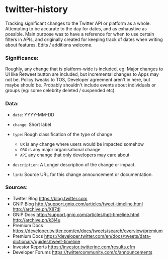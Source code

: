# twitter-history
Tracking significant changes to the Twitter API or platform as a whole. Attempting to be accurate to the day for dates, and as exhaustive as possible. Main purpose was to have a reference for when to use certain filters in APIs, and originally created for keeping track of dates when writing about features. Edits / additions welcome.

### Significance:

Roughly, any change that is platform-wide is included, eg: Major changes to UI like Retweet button are included, but incremental changes to Apps may not be. Policy tweaks to TOS, Developer agreement aren't in here, but maybe should be. Probably shouldn't include events about individuals or groups (eg: some celebrity deleted / suspended etc). 

### Data:

* `date`: YYYY-MM-DD

* `change`: Short label

* `type`: Rough classification of the type of change
	- `UX` is any change where users would be impacted somehow
	- `ORG` is any major organisational change
	- `API` any change that only developers may care about

* `description`: A Longer description of the change or impact.

* `link`: Source URL for this change announcement or documentation.

### Sources:

* Twitter Blog https://blog.twitter.com
* GNIP Blog http://support.gnip.com/articles/tweet-timeline.html http://archive.ph/X87dl
* GNIP Docs http://support.gnip.com/articles/hpt-timeline.html http://archive.ph/k3l4u
* Premium Docs https://developer.twitter.com/en/docs/tweets/search/overview/premium
* Premium Docs https://developer.twitter.com/en/docs/tweets/data-dictionary/guides/tweet-timeline
* Investor Reports https://investor.twitterinc.com/results.cfm
* Developer Forums https://twittercommunity.com/c/announcements
